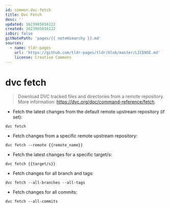 ```yaml
---
id: common.dvc-fetch
title: Dvc Fetch
desc: ''
updated: 1623965016122
created: 1623965016122
isDir: false
gitNotePath: 'pages/{{ noteHiearchy }}.md'
sources:
  - name: tldr-pages
    url: 'https://github.com/tldr-pages/tldr/blob/master/LICENSE.md'
    license: Creative Commons
---
```

# dvc fetch

> Download DVC tracked files and directories from a remote repository.
> More information: <https://dvc.org/doc/command-reference/fetch>.

- Fetch the latest changes from the default remote upstream repository (if set):

`dvc fetch`

- Fetch changes from a specific remote upstream repository:

`dvc fetch --remote {{remote_name}}`

- Fetch the latest changes for a specific target/s:

`dvc fetch {{target/s}}`

- Fetch changes for all branch and tags:

`dvc fetch --all-branches --all-tags`

- Fetch changes for all commits:

`dvc fetch --all-commits`

